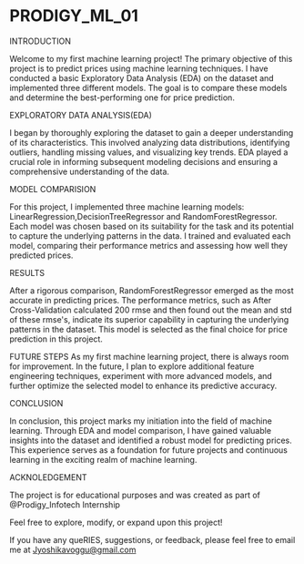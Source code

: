 # PRODIGY_ML_01
INTRODUCTION

Welcome to my first machine learning project! The primary objective of this project is to predict prices using machine learning techniques. I have conducted a basic Exploratory Data Analysis (EDA) on the dataset and implemented three different models. The goal is to compare these models and determine the best-performing one for price prediction.

EXPLORATORY DATA ANALYSIS(EDA)  

I began by thoroughly exploring the dataset to gain a deeper understanding of its characteristics. This involved analyzing data distributions, identifying outliers, handling missing values, and visualizing key trends. EDA played a crucial role in informing subsequent modeling decisions and ensuring a comprehensive understanding of the data.

MODEL COMPARISION

For this project, I implemented three machine learning models: LinearRegression,DecisionTreeRegressor and RandomForestRegressor. Each model was chosen based on its suitability for the task and its potential to capture the underlying patterns in the data. I trained and evaluated each model, comparing their performance metrics and assessing how well they predicted prices.

RESULTS 

After a rigorous comparison, RandomForestRegressor emerged as the most accurate in predicting prices. The performance metrics, such as After Cross-Validation calculated 200 rmse and then found out the mean and std of these rmse's, indicate its superior capability in capturing the underlying patterns in the dataset. This model is selected as the final choice for price prediction in this project.

FUTURE STEPS
As my first machine learning project, there is always room for improvement. In the future, I plan to explore additional feature engineering techniques, experiment with more advanced models, and further optimize the selected model to enhance its predictive accuracy.

CONCLUSION

In conclusion, this project marks my initiation into the field of machine learning. Through EDA and model comparison, I have gained valuable insights into the dataset and identified a robust model for predicting prices. This experience serves as a foundation for future projects and continuous learning in the exciting realm of machine learning.

ACKNOLEDGEMENT

The project is for educational purposes and was created as part of @Prodigy_Infotech Internship

Feel free to explore, modify, or expand upon this project!

If you have any queRIES, suggestions, or feedback, please feel free to email me at Jyoshikavoggu@gmail.com
